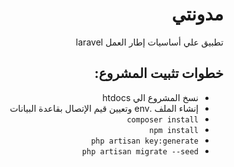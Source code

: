 <h1 dir="rtl">مدونتي</h1>
<p dir="rtl">تطبيق علي أساسيات إطار العمل laravel </p>

<h2 dir="rtl"> خطوات تثبيت المشروع: </h2>

<ul dir="rtl">
<li>نسخ المشروع الي htdocs</li>
<li>إنشاء الملف .env  وتعيين قيم الإتصال بقاعدة البيانات</li>
<li><code>composer install</code></li>
<li><code>npm install</code></li>
<li><code>php artisan key:generate</code></li>
<li><code>php artisan migrate --seed</code></li>
</ul>
